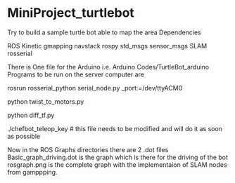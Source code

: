 # MiniProject_turtlebot
Try to build a sample turtle bot able to map the area
Dependencies

ROS Kinetic 
gmapping
navstack
rospy
std_msgs
sensor_msgs
SLAM
rosserial

There is One file for the Arduino i.e. Arduino Codes/TurtleBot_arduino
Programs to be run on the server computer are

rosrun rosserial_python serial_node.py _port:=/dev/ttyACM0

python twist_to_motors.py

python diff_tf.py

./chefbot_teleop_key  # this file needs to be modified and will  do it as soon as possible


Now in the ROS Graphs directories there are 2 .dot files 
Basic_graph_driving.dot is the graph which is there for the driving of the bot 
rosgraph.png is the complete graph with the implementaion of SLAM nodes from gamppping.

